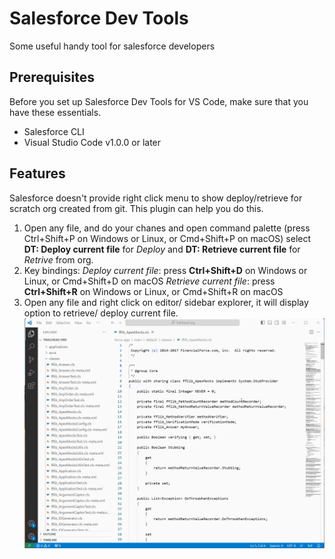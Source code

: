 # Salesforce Dev Tools
 Some useful handy tool for salesforce developers

## Prerequisites
Before you set up Salesforce Dev Tools for VS Code, make sure that you have these essentials.
- Salesforce CLI
- Visual Studio Code v1.0.0 or later

## Features
Salesforce doesn't provide right click menu to show deploy/retrieve for scratch org created from git. This plugin can help you do this. 

1. Open any file, and do your chanes and open command palette (press Ctrl+Shift+P on Windows or Linux, or Cmd+Shift+P on macOS) select **DT: Deploy current file** for *Deploy* and **DT: Retrieve current file** for *Retrive* from org. 
2. Key bindings:
    *Deploy current file*: press **Ctrl+Shift+D** on Windows or Linux, or Cmd+Shift+D on macOS
    *Retrieve current file*: press **Ctrl+Shift+R** on Windows or Linux, or Cmd+Shift+R on macOS
3. Open any file and right click on editor/ sidebar explorer, it will display option to retrieve/ deploy current file.
![Example Deploy](https://github.com/Nagarjuna-chinthala/Salesforce-Dev-Tools/blob/main/images/Deploy-retrieve-cmds.gif)